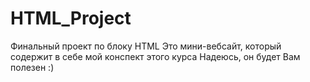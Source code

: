 # HTML_Project
Финальный проект по блоку HTML
Это мини-вебсайт, который содержит в себе мой конспект этого курса
Надеюсь, он будет Вам полезен
:)

